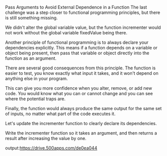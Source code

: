 Pass Arguments to Avoid External Dependence in a Function
The last challenge was a step closer to functional programming principles, but there is still something missing.

We didn't alter the global variable value, but the function incrementer would not work without the global variable fixedValue being there.

Another principle of functional programming is to always declare your dependencies explicitly. This means if a function depends on a variable or object being present, then pass that variable or object directly into the function as an argument.

There are several good consequences from this principle. The function is easier to test, you know exactly what input it takes, and it won't depend on anything else in your program.

This can give you more confidence when you alter, remove, or add new code. You would know what you can or cannot change and you can see where the potential traps are.

Finally, the function would always produce the same output for the same set of inputs, no matter what part of the code executes it.

Let's update the incrementer function to clearly declare its dependencies.

Write the incrementer function so it takes an argument, and then returns a result after increasing the value by one.

output:https://drive.500apps.com/de0ea044
